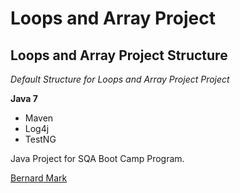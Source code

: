 # Loops and Array Project
##  Loops and Array Project Structure

*Default Structure for Loops and Array Project Project*

**Java 7**

* Maven
* Log4j
* TestNG

Java Project for SQA Boot Camp Program.

[Bernard Mark](http://sqasolution.com)
